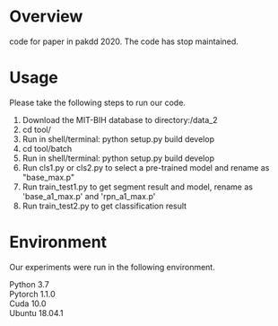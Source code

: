 # Overview

code for paper in pakdd 2020.
The code has stop maintained.
 
# Usage
Please take the following steps to run our code.

 1. Download the MIT-BIH database to directory:/data_2 
 2. cd tool/  
 3. Run in shell/terminal: python setup.py build develop  
 4. cd tool/batch  
 5. Run in shell/terminal: python setup.py build develop  
 6. Run cls1.py or cls2.py to select a pre-trained model and rename as  "base_max.p" 
 7. Run train_test1.py to get segment result and model, rename as 'base_a1_max.p' and 'rpn_a1_max.p'
 8. Run train_test2.py to get classification result 
 
 # Environment
 Our experiments were run in the following environment.
 
 Python 3.7  
 Pytorch 1.1.0  
 Cuda 10.0  
 Ubuntu 18.04.1
